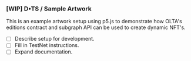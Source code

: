 ### [WIP] D&bull;TS / Sample Artwork

This is an example artwork setup using p5.js to demonstrate how OLTA's editions contract and subgraph API can be used to create dynamic NFT's.

- [ ] Describe setup for development.
- [ ] Fill in TestNet instructions.
- [ ] Expand documentation.
